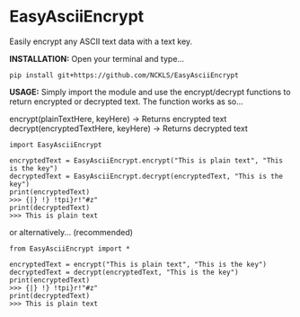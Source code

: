 # EasyAsciiEncrypt
Easily encrypt any ASCII text data with a text key.

**INSTALLATION:**
Open your terminal and type...
```
pip install git+https://github.com/NCKLS/EasyAsciiEncrypt
```

**USAGE:**
Simply import the module and use the encrypt/decrypt functions to return encrypted or decrypted text.
The function works as so...

encrypt(plainTextHere, keyHere) -> Returns encrypted text
decrypt(encryptedTextHere, keyHere) -> Returns decrypted text

```
import EasyAsciiEncrypt

encryptedText = EasyAsciiEncrypt.encrypt("This is plain text", "This is the key")
decryptedText = EasyAsciiEncrypt.decrypt(encryptedText, "This is the key")
print(encryptedText)
>>> {|} !} !tpi}r!"#z"
print(decryptedText)
>>> This is plain text
```
or alternatively... (recommended)
```
from EasyAsciiEncrypt import *

encryptedText = encrypt("This is plain text", "This is the key")
decryptedText = decrypt(encryptedText, "This is the key")
print(encryptedText)
>>> {|} !} !tpi}r!"#z"
print(decryptedText)
>>> This is plain text
```
